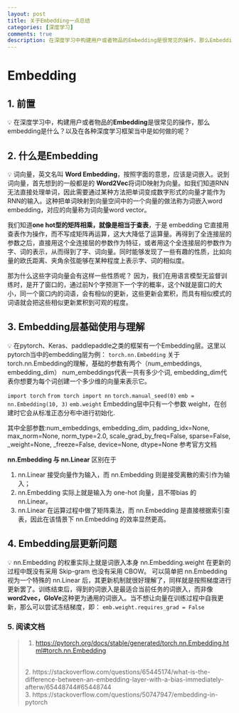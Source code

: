 ```yaml
---
layout: post
title: 关于Embedding一点总结
categories: [深度学习]
comments: true
description: 在深度学习中构建用户或者物品的Embedding是很常见的操作，那么Embedding是什么?
---
```


# Embedding
## 1. 前置
💡 在深度学习中，构建用户或者物品的**Embedding**是很常见的操作，那么 embedding是什么？以及在各种深度学习框架当中是如何做的呢？

## 2. 什么是Embedding
💡 词向量，英文名叫 **Word Embedding**，按照字面的意思，应该是词嵌入。说到词向量，首先想到的一般都是的 **Word2Vec**将词ID映射为向量。如我们知道RNN无法直接处理单词，因此需要通过某种方法把单词变成数字形式的向量才能作为RNN的输入。这种把单词映射到向量空间中的一个向量的做法称为词嵌入word embedding，对应的向量称为词向量word vector。

我们知道**one hot型的矩阵相乘，就像是相当于查表**，于是 embedding 它直接用查表作为操作，而不写成矩阵再运算，这大大降低了运算量。再得到了全连接层的参数之后，直接用这个全连接层的参数作为特征，或者用这个全连接层的参数作为字、词的表示，从而得到了字、词向量。同时能够发现了一些有趣的性质，比如向量的欧氏距离、夹角余弦能够在某种程度上表示字、词的相似度。

那为什么这些字词向量会有这样一些性质呢？
因为，我们在用语言模型无监督训练时，是开了窗口的，通过前N个字预测下一个字的概率，这个N就是窗口的大小，同一个窗口内的词语，会有相似的更新，这些更新会累积，而具有相似模式的词语就会把这些相似更新累积到可观的程度。

## 3. Embedding层基础使用与理解
💡 在pytorch、Keras、paddlepaddle之类的框架有一个Embedding层。这里以pytorch当中的embedding层为例：
`torch.nn.Embedding`
关于torch.nn.Embedding的理解，基础的参数有两个（num_embeddings, embedding_dim）
num_embeddings代表一共有多少个词, embedding_dim代表你想要为每个词创建一个多少维的向量来表示它。

`import torch`
`from torch import nn`
`torch.manual_seed(0)`
`emb = nn.Embedding(10, 3)`
`emb.weight`
Embedding层中只有一个参数 weight，在创建时它会从标准正态分布中进行初始化.

其中全部参数:num_embeddings, embedding_dim, padding_idx=None, max_norm=None, norm_type=2.0, scale_grad_by_freq=False, sparse=False, _weight=None, _freeze=False, device=None, dtype=None 参考官方文档

**nn.Embedding 与 nn.Linear** 区别在于 
1. nn.Linear 接受向量作为输入，而 nn.Embedding 则是接受离散的索引作为输入；
2. nn.Embedding 实际上就是输入为 one-hot 向量，且不带bias 的 nn.Linear。
3. nn.Linear 在运算过程中做了矩阵乘法，而 nn.Embedding 是直接根据索引查表，因此在该情景下 nn.Embedding 的效率显然更高。



## 4. Embedding层更新问题
💡 nn.Embedding 的权重实际上就是词嵌入本身
nn.Embedding.weight 在更新的过程中既没有采用 Skip-gram 也没有采用 CBOW。
可以简单把 nn.Embedding 视为一个特殊的 nn.Linear 后，其更新机制就很好理解了，同样就是按照梯度进行更新罢了。训练结束后，得到的词嵌入是最适合当前任务的词嵌入，而非像**word2vec，GloVe**这种更为通用的词嵌入。当不想让向量在训练过程中自我更新，那么可以尝试冻结梯度，即：
`emb.weight.requires_grad = False`



### 5. 阅读文档
> 1. https://pytorch.org/docs/stable/generated/torch.nn.Embedding.html#torch.nn.Embedding
> <br>
> 2. https://stackoverflow.com/questions/65445174/what-is-the-difference-between-an-embedding-layer-with-a-bias-immediately-afterw/65448744#65448744
><br>
>3. https://stackoverflow.com/questions/50747947/embedding-in-pytorch
> <br> 